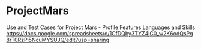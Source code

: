 # ProjectMars
Use and Test Cases for Project Mars - Profile Features Languages and Skills
https://docs.google.com/spreadsheets/d/1CfDQby3TYZ4jC0_w2K6odQsPg8rT0RzPi5NcuMYSUJQ/edit?usp=sharing
